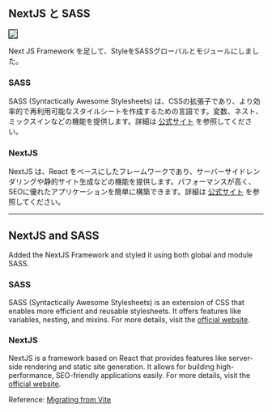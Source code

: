 

## NextJS と SASS

<img src="https://github.com/airinterface/ethereum101/assets/2448586/05a44c88-b724-448e-b494-463e7ced9226" style="max-width: 100%;border:  solid 1px black;" /> 


Next JS Framework を足して、StyleをSASSグローバルとモジュールにしました。

### SASS
SASS (Syntactically Awesome Stylesheets) は、CSSの拡張子であり、より効率的で再利用可能なスタイルシートを作成するための言語です。変数、ネスト、ミックスインなどの機能を提供します。詳細は [公式サイト](https://sass-lang.com/) を参照してください。

### NextJS
NextJS は、React をベースにしたフレームワークであり、サーバーサイドレンダリングや静的サイト生成などの機能を提供します。パフォーマンスが高く、SEOに優れたアプリケーションを簡単に構築できます。詳細は [公式サイト](https://nextjs.org/) を参照してください。

---

## NextJS and SASS
Added the NextJS Framework and styled it using both global and module SASS.

### SASS
SASS (Syntactically Awesome Stylesheets) is an extension of CSS that enables more efficient and reusable stylesheets. It offers features like variables, nesting, and mixins. For more details, visit the [official website](https://sass-lang.com/).

### NextJS
NextJS is a framework based on React that provides features like server-side rendering and static site generation. It allows for building high-performance, SEO-friendly applications easily. For more details, visit the [official website](https://nextjs.org/).



Reference:
[Migrating from Vite](https://nextjs.org/docs/app/building-your-application/upgrading/from-vite)
